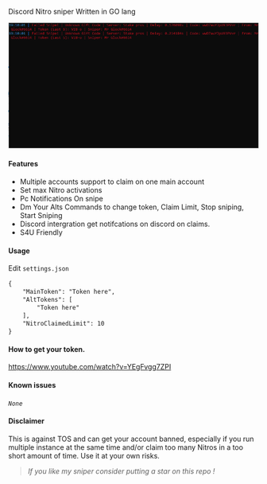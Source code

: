 Discord Nitro sniper Written in GO lang

![Screenshot](untitled.png)

#### Features

* Multiple accounts support to claim on one main account
* Set max Nitro activations
* Pc Notifications On snipe
* Dm Your Alts Commands to change token, Claim Limit, Stop sniping, Start Sniping
* Discord intergration get notifcations on discord on claims.
* S4U Friendly

#### Usage

Edit `settings.json`

``` json5
{
	"MainToken": "Token here",
	"AltTokens": [
		"Token here"
	],
	"NitroClaimedLimit": 10
}
```

#### How to get your token. 

https://www.youtube.com/watch?v=YEgFvgg7ZPI

#### Known issues

*`None`*

#### Disclaimer

This is against TOS and can get your account banned, especially if you run multiple instance at the same time and/or
claim too many Nitros in a too short amount of time. Use it at your own risks.

> *If you like my sniper consider putting a star on this repo !*
